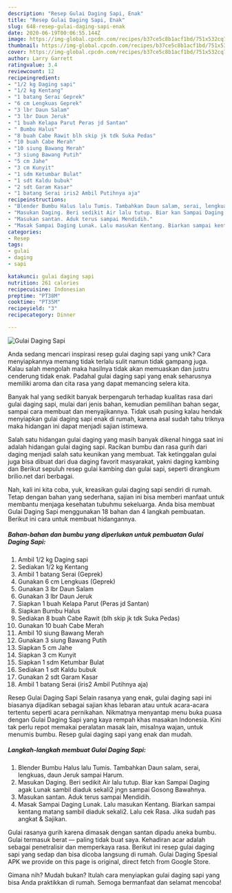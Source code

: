 ```yaml
---
description: "Resep Gulai Daging Sapi, Enak"
title: "Resep Gulai Daging Sapi, Enak"
slug: 648-resep-gulai-daging-sapi-enak
date: 2020-06-19T00:06:55.144Z
image: https://img-global.cpcdn.com/recipes/b37ce5c8b1acf1bd/751x532cq70/gulai-daging-sapi-foto-resep-utama.jpg
thumbnail: https://img-global.cpcdn.com/recipes/b37ce5c8b1acf1bd/751x532cq70/gulai-daging-sapi-foto-resep-utama.jpg
cover: https://img-global.cpcdn.com/recipes/b37ce5c8b1acf1bd/751x532cq70/gulai-daging-sapi-foto-resep-utama.jpg
author: Larry Garrett
ratingvalue: 3.4
reviewcount: 12
recipeingredient:
- "1/2 kg Daging sapi"
- "1/2 kg Kentang"
- "1 batang Serai Geprek"
- "6 cm Lengkuas Geprek"
- "3 lbr Daun Salam"
- "3 lbr Daun Jeruk"
- "1 buah Kelapa Parut Peras jd Santan"
- " Bumbu Halus"
- "8 buah Cabe Rawit blh skip jk tdk Suka Pedas"
- "10 buah Cabe Merah"
- "10 siung Bawang Merah"
- "3 siung Bawang Putih"
- "5 cm Jahe"
- "3 cm Kunyit"
- "1 sdm Ketumbar Bulat"
- "1 sdt Kaldu bubuk"
- "2 sdt Garam Kasar"
- "1 batang Serai iris2 Ambil Putihnya aja"
recipeinstructions:
- "Blender Bumbu Halus lalu Tumis. Tambahkan Daun salam, serai, lengkuas, daun Jeruk sampai Harum."
- "Masukan Daging. Beri sedikit Air lalu tutup. Biar kan Sampai Daging agak Lunak sambil diaduk sekali2 jngn sampai Gosong Bawahnya."
- "Masukan santan. Aduk terus sampai Mendidih."
- "Masak Sampai Daging Lunak. Lalu masukan Kentang. Biarkan sampai kentang matang sambil diaduk sekali2. Lalu cek Rasa. Jika sudah pas angkat &amp; Sajikan."
categories:
- Resep
tags:
- gulai
- daging
- sapi

katakunci: gulai daging sapi 
nutrition: 261 calories
recipecuisine: Indonesian
preptime: "PT38M"
cooktime: "PT35M"
recipeyield: "3"
recipecategory: Dinner

---
```



![Gulai Daging Sapi](https://img-global.cpcdn.com/recipes/b37ce5c8b1acf1bd/751x532cq70/gulai-daging-sapi-foto-resep-utama.jpg)

Anda sedang mencari inspirasi resep gulai daging sapi yang unik? Cara menyiapkannya memang tidak terlalu sulit namun tidak gampang juga. Kalau salah mengolah maka hasilnya tidak akan memuaskan dan justru cenderung tidak enak. Padahal gulai daging sapi yang enak seharusnya memiliki aroma dan cita rasa yang dapat memancing selera kita.

Banyak hal yang sedikit banyak berpengaruh terhadap kualitas rasa dari gulai daging sapi, mulai dari jenis bahan, kemudian pemilihan bahan segar, sampai cara membuat dan menyajikannya. Tidak usah pusing kalau hendak menyiapkan gulai daging sapi enak di rumah, karena asal sudah tahu triknya maka hidangan ini dapat menjadi sajian istimewa.

Salah satu hidangan gulai daging yang masih banyak dikenal hingga saat ini adalah hidangan gulai daging sapi. Racikan bumbu dan rasa gurih dari daging menjadi salah satu keunikan yang membuat. Tak ketinggalan gulai juga bisa dibuat dari dua daging favorit masyarakat, yakni daging kambing dan Berikut sepuluh resep gulai kambing dan gulai sapi, seperti dirangkum brilio.net dari berbagai.


Nah, kali ini kita coba, yuk, kreasikan gulai daging sapi sendiri di rumah. Tetap dengan bahan yang sederhana, sajian ini bisa memberi manfaat untuk membantu menjaga kesehatan tubuhmu sekeluarga. Anda bisa membuat Gulai Daging Sapi menggunakan 18 bahan dan 4 langkah pembuatan. Berikut ini cara untuk membuat hidangannya.

<!--inarticleads1-->

##### Bahan-bahan dan bumbu yang diperlukan untuk pembuatan Gulai Daging Sapi:

1. Ambil 1/2 kg Daging sapi
1. Sediakan 1/2 kg Kentang
1. Ambil 1 batang Serai (Geprek)
1. Gunakan 6 cm Lengkuas (Geprek)
1. Gunakan 3 lbr Daun Salam
1. Gunakan 3 lbr Daun Jeruk
1. Siapkan 1 buah Kelapa Parut (Peras jd Santan)
1. Siapkan  Bumbu Halus
1. Sediakan 8 buah Cabe Rawit (blh skip jk tdk Suka Pedas)
1. Gunakan 10 buah Cabe Merah
1. Ambil 10 siung Bawang Merah
1. Gunakan 3 siung Bawang Putih
1. Siapkan 5 cm Jahe
1. Siapkan 3 cm Kunyit
1. Siapkan 1 sdm Ketumbar Bulat
1. Sediakan 1 sdt Kaldu bubuk
1. Gunakan 2 sdt Garam Kasar
1. Ambil 1 batang Serai (iris2 Ambil Putihnya aja)


Resep Gulai Daging Sapi Selain rasanya yang enak, gulai daging sapi ini biasanya dijadikan sebagai sajian khas lebaran atau untuk acara-acara tertentu seperti acara pernikahan. Nikmatnya menyantap menu buka puasa dengan Gulai Daging Sapi yang kaya rempah khas masakan Indonesia. Kini tak perlu repot memakai peralatan masak lain, misalnya wajan, untuk menumis bumbu. Resep gulai daging sapi yang enak dan mudah. 

<!--inarticleads2-->

##### Langkah-langkah membuat Gulai Daging Sapi:

1. Blender Bumbu Halus lalu Tumis. Tambahkan Daun salam, serai, lengkuas, daun Jeruk sampai Harum.
1. Masukan Daging. Beri sedikit Air lalu tutup. Biar kan Sampai Daging agak Lunak sambil diaduk sekali2 jngn sampai Gosong Bawahnya.
1. Masukan santan. Aduk terus sampai Mendidih.
1. Masak Sampai Daging Lunak. Lalu masukan Kentang. Biarkan sampai kentang matang sambil diaduk sekali2. Lalu cek Rasa. Jika sudah pas angkat &amp; Sajikan.


Gulai rasanya gurih karena dimasak dengan santan dipadu aneka bumbu. Gulai termasuk berat — paling tidak buat saya. Kehadiran acar adalah sebagai penetralisir dan memperkaya rasa. Berikut ini resep gulai daging sapi yang sedap dan bisa dicoba langsung di rumah. Gulai Daging Spesial APK we provide on this page is original, direct fetch from Google Store. 

Gimana nih? Mudah bukan? Itulah cara menyiapkan gulai daging sapi yang bisa Anda praktikkan di rumah. Semoga bermanfaat dan selamat mencoba!
